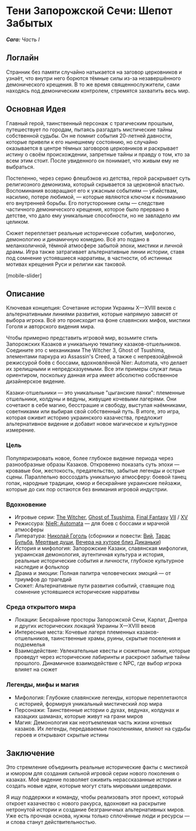 # Тени Запорожской Сечи: Шепот Забытых

***Сага:** Часть I*

## Логлайн

Странник без памяти случайно натыкается на заговор церковников и узнаёт, что внутри него борются тёмные силы из-за незавершённого демонического крещения. В то же время священнослужители, сами находясь под демоническим контролем, стремятся захватить весь мир.

## Основная Идея

Главный герой, таинственный персонаж с трагическим прошлым, путешествует по городам, пытаясь разгадать мистические тайны собственной судьбы. Он не помнит события 20-летней давности, которые привели к его нынешнему состоянию, но случайно оказывается в центре тёмных заговоров церковников и раскрывает истину о своём происхождении, запретные тайны и правду о том, кто за всем этим стоит. После увиденного он понимает, что живым ему не выбраться.

Постепенно, через серию флешбэков из детства, герой раскрывает суть религиозного демонизма, который скрывается за церковной властью. Воспоминания возвращают его к ужасным событиям — убийствам, насилию, потере любимой, — которые являются ключом к пониманию его внутренней борьбы. Его потусторонние силы — следствие частичного демонического крещения, которое было прервано в детстве, что дало ему уникальные способности, но не завладело им целиком.

Сюжет переплетает реальные исторические события, мифологию, демонологию и динамичную комедию. Всё это подано в меланхоличной, тёмной атмосфере забытой эпохи, мистики и личной драмы. Игра также затрагивает альтернативные линии истории, ставя под сомнение устоявшиеся нарративы, в частности, об истинных мотивах крещения Руси и религии как таковой.

[mobile-slider]

## Описание

Ключевая концепция: Сочетание истории Украины X—XVIII веков с альтернативными линиями развития, которые напрямую зависят от выбора игрока. Всё это происходит на фоне славянских мифов, мистики Гоголя и авторского видения мира.

Чтобы примерно представить игровой мир, возьмите стиль Запорожских Казаков и уникальную тематику казаков-отшельников. Соедините это с механиками The Witcher 3, Ghost of Tsushima, элементами паркура из Assassin's Creed, а также с непревзойдённой режиссурой боёв с боссами, вдохновлённой Nier: Automata, что делает их зрелищными и непредсказуемыми. Все эти примеры служат лишь ориентиром, поскольку данная игра имеет абсолютно собственное дизайнерское видение.

Казаки-отшельники — это уникальные "цыганские панки": племенные отшельники, колдуны и ведуны, живущие кочевыми лагерями. Они сочетают в себе магию, бесстрашие и свободу, выступая наёмниками, советниками или выбирая свой собственный путь. В итоге, это игра, которая оживит историю украинского казачества, предложит альтернативное видение и добавит новое магическое и культурное измерение.

### Цель

Популяризировать новое, более глубокое видение периода через разнообразные образы Казаков. Откровенно показать суть эпохи — кровавые бои, жестокость, предательство, забытые легенды и острые сцены. Параллельно воссоздать уникальную атмосферу: боевой танец гопак, народные традиции, юмор и бескрайние украинские пейзажи, которые до сих пор остаются без внимания игровой индустрии.

### Вдохновение

- Игровые серии: [The Witcher](https://en.wikipedia.org/wiki/The_Witcher_(video_game_series)), [Ghost of Tsushima](https://en.wikipedia.org/wiki/Ghost_of_Tsushima), [Final Fantasy](https://en.wikipedia.org/wiki/Final_Fantasy) [VII](https://en.wikipedia.org/wiki/Final_Fantasy_VII_Remake) / [XV](https://en.wikipedia.org/wiki/Final_Fantasy_XV)
- Режиссура: [NieR: Automata](https://en.wikipedia.org/wiki/Nier:_Automata) — для боев с боссами и мрачной атмосферы
- Литература: [Николай Гоголь](https://en.wikipedia.org/wiki/Nikolai_Gogol) (сборники и повести: [Вий](https://en.wikipedia.org/wiki/Viy_(story)), [Тарас Бульба](https://en.wikipedia.org/wiki/Taras_Bulba), [Мертвые души](https://en.wikipedia.org/wiki/Dead_Souls), [Вечера на хуторе близ Диканьки](https://en.wikipedia.org/wiki/Evenings_on_a_Farm_Near_Dikanka))
- История и мифология: Запорожские Казаки, славянская мифология, украинская демонология, аутентичная культура и история, реальные исторические события и личности, глубокое культурное наследие и фольклор
- Драма и эмоции: Полная палитра человеческих эмоций — от триумфов до трагедий
- Сюжет: Альтернативные пути развития событий, ставящие под сомнение устоявшиеся исторические нарративы

### Среда открытого мира

- Локации: Бескрайние просторы Запорожской Сечи, Карпат, Днепра и других исторических локаций Украины X—XVIII веков
- Интересные места: Кочевые лагеря племенных казаков-отшельников, таинственные храмы, руины, скрытые поселения и подземелья
- Взаимодействие: Увлекательные квесты и сюжетные линии, которые проведут через исторические лабиринты и раскроют забытые тайны прошлого. Динамичное взаимодействие с NPC, где выбор игрока влияет на сюжет

### Легенды, мифы и магия

- Мифология: Глубокие славянские легенды, которые переплетаются с историей, формируя уникальный мистический лор мира
- Персонажи: Таинственные истории о духах, ведунах, колдунах и казацких шаманах, которые живут на грани миров
- Магия: Демонология как неотъемлемая часть жизни кочевых казаков. Их легенды, передаваемые поколениями, влияют на судьбы героев и открывают скрытые истины

## Заключение

Это стремление объединить реальные исторические факты с мистикой и юмором для создания сильной игровой серии нового поколения о казаках. Моё видение позволяет оживить нерассказанные истории и создать новые идеи, которые могут стать мировыми шедеврами.

Я ищу поддержки и команду, чтобы реализовать этот проект, который откроет казачество с нового ракурса, вдохновит на раскрытие нетронутой истории и создание безграничных альтернативных миров. Уже есть прочная основа, нужны только сплочённые люди и ресурсы — и слова станут действительностью.